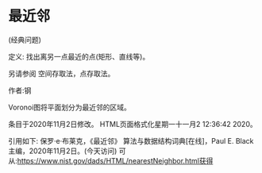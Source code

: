 # 最近邻


(经典问题)



定义:
找出离另一点最近的点(矩形、直线等)。



另请参阅
空间存取法，点存取法。


作者:钢


Voronoi图将平面划分为最近邻的区域。








条目于2020年11月2日修改。
HTML页面格式化星期一十一月2 12:36:42 2020。



引用如下:
保罗·e·布莱克，《最近邻》
算法与数据结构词典[在线]，Paul E. Black主编，2020年11月2日。(今天访问)
可从:https://www.nist.gov/dads/HTML/nearestNeighbor.html获得


